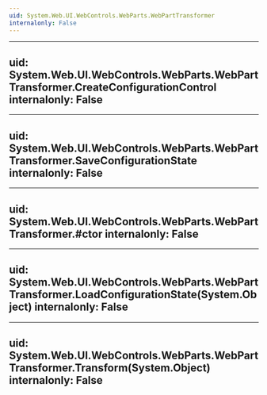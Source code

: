 ```yaml
---
uid: System.Web.UI.WebControls.WebParts.WebPartTransformer
internalonly: False
---
```


---
uid: System.Web.UI.WebControls.WebParts.WebPartTransformer.CreateConfigurationControl
internalonly: False
---

---
uid: System.Web.UI.WebControls.WebParts.WebPartTransformer.SaveConfigurationState
internalonly: False
---

---
uid: System.Web.UI.WebControls.WebParts.WebPartTransformer.#ctor
internalonly: False
---

---
uid: System.Web.UI.WebControls.WebParts.WebPartTransformer.LoadConfigurationState(System.Object)
internalonly: False
---

---
uid: System.Web.UI.WebControls.WebParts.WebPartTransformer.Transform(System.Object)
internalonly: False
---
